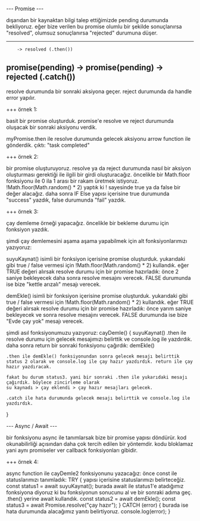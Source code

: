 --- Promise ---

dışarıdan bir kaynaktan bilgi talep ettiğimizde pending durumunda bekliyoruz. eğer bize verilen bu promise olumlu bir şekilde sonuçlanırsa "resolved", olumsuz sonuçlanırsa "rejected" durumuna düşer.

---------------------------------------------
        -> resolved (.then())
promise(pending)              -> promise(pending)
        -> rejected (.catch())
----------------------------------------------
resolve durumunda bir sonraki aksiyona geçer.
reject durumunda da handle error yapılır.

+++ örnek 1:

basit bir promise oluşturduk. promise'e resolve ve reject durumunda oluşacak bir sonraki aksiyonu verdik.

myPromise.then ile resolve durumunda gelecek aksiyonu arrow function ile gönderdik. çıktı: "task completed"

+++ örnek 2:

bir promise oluşturuyoruz. resolve ya da reject durumunda nasıl bir aksiyon oluşturması gerektiği ile ilgili bir girdi oluşturacağız. öncelikle bir Math.floor fonksiyonu ile 0 ila 1 arası bir rakam üretmek istiyoruz.
!Math.floor(Math.random() * 2) yaptık ki ! sayesinde true ya da false bir değer alacağız.
daha sonra IF Else yapısı içerisine true durumunda "success" yazdık, false durumunda "fail" yazdık.

+++ örnek 3:

çay demleme örneği yapacağız. öncelikle bir bekleme durumu için fonksiyon yazdık.

şimdi çay demlemesini aşama aşama yapabilmek için alt fonksiyonlarımızı yazıyoruz:

suyuKaynat() isimli bir fonksiyon içerisine promise oluşturduk. yukarıdaki gibi true / false vermesi için !Math.floor(Math.random() * 2) kullandık. eğer TRUE değeri alırsak resolve durumu için bir promise hazırladık: önce 2 saniye bekleyecek daha sonra resolve mesajını verecek. FALSE durumunda ise bize "kettle arızalı" mesajı verecek.

demEkle() isimli bir fonksiyon içerisine promise oluşturduk. yukarıdaki gibi true / false vermesi için !Math.floor(Math.random() * 2) kullandık. eğer TRUE değeri alırsak resolve durumu için bir promise hazırladık: önce yarım saniye bekleyecek ve sonra resolve mesajını verecek. FALSE durumunda ise bize "Evde çay yok" mesajı verecek.

şimdi asıl fonksiyonumuzu yazıyoruz:
cayDemle() {
    suyuKaynat() .then ile resolve durumu için gelecek mesajımızı belirttik ve console.log ile yazdırdık. daha sonra return bir sonraki fonksiyonu çağırdık: demEkle()

    .then ile demEkle() fonksiyonundan sonra gelecek mesajı belirttik status 2 olarak ve console.log ile çay hazır yazdırdık. return ile çay hazır yazdıracak. 

    fakat bu durum status3. yani bir sonraki .then ile yukarıdaki mesajı çağırdık. böylece zincirleme olarak
    su kaynadı > çay eklendi > çay hazır mesajları gelecek.

    .catch ile hata durumunda gelecek mesajı belirttik ve console.log ile yazdırdık.
}


--- Async / Await ---

bir fonksiyonu async ile tanımlarsak bize bir promise yapısı döndürür. kod okunabilirliği açısından daha çok tercih edilen bir yöntemdir.
kodu bloklamaz yani aynı promiseler ver callback fonksiyonları gibidir.

+++ örnek 4:

async function ile cayDemle2 fonksiyonunu yazacağız:
    önce const ile statuslarımızı tanımladık:
    TRY { yapısı içerisine statuslarımızı belirteceğiz.
        const status1 = await suyuKaynat();
burada await ile status1'e atadığımız fonksiyona diyoruz ki bu fonksiyonun sonucunu al ve bir sonraki adıma geç.
.then() yerine await kullandık. 
        const status2 = await demEkle();
        const status3 = await Promise.resolve("çay hazır");
        } CATCH (error) {
            burada ise hata durumunda alacağımız yanıtı belirtiyoruz.
        console.log(error);
        }
